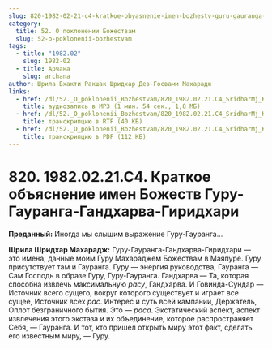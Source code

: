 ```yaml
---
slug: 820-1982-02-21-c4-kratkoe-obyasnenie-imen-bozhestv-guru-gauranga-gandharva-giridhari
category:
  title: 52. О поклонении Божествам
  slug: 52-o-poklonenii-bozhestvam
tags:
  - title: "1982.02"
    slug: 1982-02
  - title: Арчана
    slug: archana
author: Шрила Бхакти Ракшак Шридхар Дев-Госвами Махарадж
links:
  - href: /dl/52._O_poklonenii_Bozhestvam/820_1982.02.21.C4_SridharMj_Kratkoe_objasnenie_imen_Bozhestv_Guru-Gauranga-Gandharva-Giridhari.mp3
    title: аудиозапись в MP3 (1 мин. 54 сек., 1,8 МБ)
  - href: /dl/52._O_poklonenii_Bozhestvam/820_1982.02.21.C4_SridharMj_Kratkoe_objasnenie_imen_Bozhestv_Guru-Gauranga-Gandharva-Giridhari.rtf
    title: транскрипцию в RTF (40 КБ)
  - href: /dl/52._O_poklonenii_Bozhestvam/820_1982.02.21.C4_SridharMj_Kratkoe_objasnenie_imen_Bozhestv_Guru-Gauranga-Gandharva-Giridhari.pdf
    title: транскрипцию в PDF (112 КБ)
---
```


# 820. 1982.02.21.C4. Краткое объяснение имен Божеств Гуру-Гауранга-Гандхарва-Гиридхари

**Преданный:** Иногда мы слышим выражение Гуру-Гауранга…

**Шрила Шридхар Махарадж:** Гуру-Гауранга-Гандхарва-Гиридхари — это имена, данные моим Гуру Махараджем Божествам в Маяпуре. Гуру присутствует там и Гауранга. Гуру — энергия руководства, Гауранга — Сам Господь в образе Гуру, Гуру-Гауранга. Гандхарва — Та, которая способна извлечь максимальную *расу*, Гандхарва. И Говинда-Сундар — Источник всего сущего, вокруг которого существует и играет все сущее, Источник всех *рас*. Интерес и суть всей кампании, Держатель, Оплот безграничного бытия. Это — *раса*. Экстатический аспект, аспект извлечения этого экстаза и их объединение, которое распространяет Себя, — Гауранга. И тот, кто пришел открыть миру этот факт, сделать его известным миру, — Гуру.

